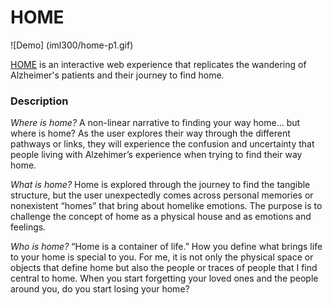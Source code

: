 # HOME

![Demo] (iml300/home-p1.gif)

[HOME](https://lesleymoon.github.io/iml300/project-1/) is an interactive web experience that replicates the wandering of Alzheimer's patients and their journey to find home.

### Description

_Where is home?_
A non-linear narrative to finding your way home… but where is home? As the user explores their way through the different pathways or links, they will experience the confusion and uncertainty that people living with Alzehimer’s experience when trying to find their way home.

_What is home?_
Home is explored through the journey to find the tangible structure, but the user unexpectedly comes across personal memories or nonexistent “homes” that bring about homelike emotions. The purpose is to challenge the concept of home as a physical house and as emotions and feelings.

_Who is home?_
“Home is a container of life.” How you define what brings life to your home is special to you. For me, it is not only the physical space or objects that define home but also the people or traces of people that I find central to home. When you start forgetting your loved ones and the people around you, do you start losing your home?
